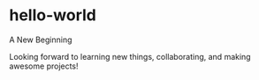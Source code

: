 # hello-world
A New Beginning 

Looking forward to learning new things, collaborating, and making awesome projects!
